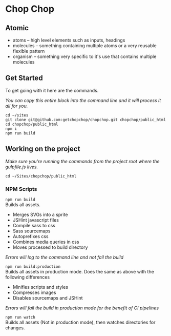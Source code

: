# Chop Chop

## Atomic
- atoms – high level elements such as inputs, headings
- molecules – something containing multiple atoms or a very reusable flexible
pattern
- organism – something very specific to it's use that contains multiple
molecules

## Get Started

To get going with it here are the commands.

_You can copy this entire block into the command line and it will process it
all for you._
```
cd ~/sites
git clone git@github.com:getchopchop/chopchop.git chopchop/public_html
cd chopchop/public_html
npm i
npm run build
```

## Working on the project

_Make sure you're running the commands from the project root where the
gulpfile.js lives._  

```
cd ~/Sites/chopchop/public_html
```

### NPM Scripts

`npm run build`  
Builds all assets.
- Merges SVGs into a sprite
- JSHint javascript files
- Compile sass to css
- Sass sourcemaps
- Autoprefixes css
- Combines media queries in css
- Moves processed to build directory

*Errors will log to the command line and not fail the build*

`npm run build:production`  
Builds all assets in production mode. Does the same as above with the following
differences
- Minifies scripts and styles
- Compresses images
- Disables sourcemaps and JSHint

*Errors will fail the build in production mode for the benefit of CI
pipelines*

`npm run watch`  
Builds all assets (Not in production mode), then watches directories for
changes.
